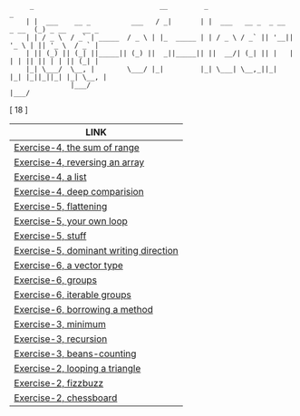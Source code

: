         
         _                               __         _                            _
        | |  ___    __ _          ___   / _|       | |  ___   __ _  _ __  _ __  (_) _ __    __ _
        | | / _ \  / _` | _____  / _ \ | |_  _____ | | / _ \ / _` || '__|| '_ \ | || '_ \  / _` |
        | || (_) || (_| ||_____|| (_) ||  _||_____|| ||  __/| (_| || |   | | | || || | | || (_| |
        |_| \___/  \__, |        \___/ |_|         |_| \___| \__,_||_|   |_| |_||_||_| |_| \__, |
                   |___/                                                                   |___/
        

[ 18 ]

| LINK |
|------|
|[Exercise-4, the sum of range](https://github.com/ravish0007/eloquent-js-exercises/tree/main/notes/notes-03-oct-2021.md#1---exercise-4-the-sum-of-range) |
|[Exercise-4, reversing an array](https://github.com/ravish0007/eloquent-js-exercises/tree/main/notes/notes-03-oct-2021.md#2---exercise-4-reversing-an-array) |
|[Exercise-4, a list](https://github.com/ravish0007/eloquent-js-exercises/tree/main/notes/notes-03-oct-2021.md#3---exercise-4-a-list) |
|[Exercise-4, deep comparision](https://github.com/ravish0007/eloquent-js-exercises/tree/main/notes/notes-03-oct-2021.md#4---exercise-4-deep-comparision) |
|[Exercise-5, flattening](https://github.com/ravish0007/eloquent-js-exercises/tree/main/notes/notes-03-oct-2021.md#5---exercise-5-flattening) |
|[Exercise-5, your own loop](https://github.com/ravish0007/eloquent-js-exercises/tree/main/notes/notes-03-oct-2021.md#6---exercise-5-your-own-loop) |
|[Exercise-5, stuff](https://github.com/ravish0007/eloquent-js-exercises/tree/main/notes/notes-03-oct-2021.md#7---exercise-5-stuff) |
|[Exercise-5, dominant writing direction](https://github.com/ravish0007/eloquent-js-exercises/tree/main/notes/notes-03-oct-2021.md#8---exercise-5-dominant-writing-direction) |
|[Exercise-6, a vector type](https://github.com/ravish0007/eloquent-js-exercises/tree/main/notes/notes-03-oct-2021.md#9---exercise-6-a-vector-type) |
|[Exercise-6, groups](https://github.com/ravish0007/eloquent-js-exercises/tree/main/notes/notes-03-oct-2021.md#10---exercise-6-groups) |
|[Exercise-6, iterable groups](https://github.com/ravish0007/eloquent-js-exercises/tree/main/notes/notes-03-oct-2021.md#11---exercise-6-iterable-groups) |
|[Exercise-6, borrowing a method](https://github.com/ravish0007/eloquent-js-exercises/tree/main/notes/notes-03-oct-2021.md#12---exercise-6-borrowing-a-method) |
|[Exercise-3, minimum](https://github.com/ravish0007/eloquent-js-exercises/tree/main/notes/notes-02-oct-2021.md#1---exercise-3-minimum) |
|[Exercise-3, recursion](https://github.com/ravish0007/eloquent-js-exercises/tree/main/notes/notes-02-oct-2021.md#2---exercise-3-recursion) |
|[Exercise-3, beans-counting](https://github.com/ravish0007/eloquent-js-exercises/tree/main/notes/notes-02-oct-2021.md#3---exercise-3-beans-counting) |
|[Exercise-2, looping a triangle](https://github.com/ravish0007/eloquent-js-exercises/tree/main/notes/notes-29-sep-2021.md#1---exercise-2-looping-a-triangle) |
|[Exercise-2, fizzbuzz](https://github.com/ravish0007/eloquent-js-exercises/tree/main/notes/notes-29-sep-2021.md#2---exercise-2-fizzbuzz) |
|[Exercise-2, chessboard](https://github.com/ravish0007/eloquent-js-exercises/tree/main/notes/notes-29-sep-2021.md#3---exercise-2-chessboard) |
